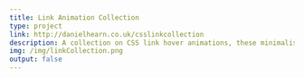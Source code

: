 ```yaml
---
title: Link Animation Collection
type: project
link: http://danielhearn.co.uk/csslinkcollection
description: A collection on CSS link hover animations, these minimalist animations have been designed for a range of themes and colours.
img: /img/linkCollection.png
output: false
---
```

